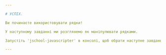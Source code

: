 ```yaml
---

# УСПІХ.

Ви починаєте використовувати рядки!

У наступному завданні ми розглянемо як маніпулювати рядками.

Запустіть 'jschool-javascripter' в консолі, щоб обрати наступне завдання.

---
```

